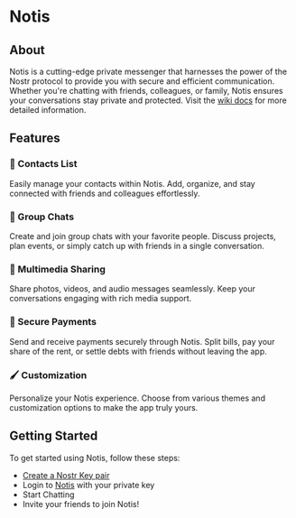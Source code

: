 # Notis

## About

Notis is a cutting-edge private messenger that harnesses the power of the Nostr protocol to provide you with secure and efficient communication. Whether you're chatting with friends, colleagues, or family, Notis ensures your conversations stay private and protected. Visit the [wiki docs](https://github.com/davisssamuel/notis/wiki) for more detailed information.

## Features

### 📱 Contacts List
Easily manage your contacts within Notis. Add, organize, and stay connected with friends and colleagues effortlessly.

### 💬 Group Chats
Create and join group chats with your favorite people. Discuss projects, plan events, or simply catch up with friends in a single conversation.

### 📂 Multimedia Sharing
Share photos, videos, and audio messages seamlessly. Keep your conversations engaging with rich media support.

### 💸 Secure Payments
Send and receive payments securely through Notis. Split bills, pay your share of the rent, or settle debts with friends without leaving the app.

### 🖌️ Customization
Personalize your Notis experience. Choose from various themes and customization options to make the app truly yours.

## Getting Started

To get started using Notis, follow these steps:

- [Create a Nostr Key pair](https://github.com/davisssamuel/notis/wiki/Creating-a-Key-Pair)
- Login to [Notis](http://163.11.236.128) with your private key
- Start Chatting
- Invite your friends to join Notis!
